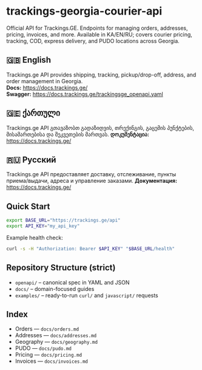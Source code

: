 # trackings-georgia-courier-api
Official API for Trackings.GE. Endpoints for managing orders, addresses, pricing, invoices, and more. Available in KA/EN/RU; covers courier pricing, tracking, COD, express delivery, and PUDO locations across Georgia.  

## 🇬🇧 English
Trackings.ge API provides shipping, tracking, pickup/drop-off, address, and order management in Georgia.  
**Docs:** https://docs.trackings.ge/  
**Swagger:** https://docs.trackings.ge/trackingsge_openapi.yaml

## 🇬🇪 ქართული
Trackings.ge API გთავაზობთ გადაზიდვის, თრექინგის, გაცემის პუნქტების, მისამართებისა და შეკვეთების მართვას. 
**დოკუმენტაცია:** https://docs.trackings.ge/  

## 🇷🇺 Русский
Trackings.ge API предоставляет доставку, отслеживание, пункты приема/выдачи, адреса и управление заказами.
**Документация:** https://docs.trackings.ge/

## Quick Start

```bash
export BASE_URL="https://trackings.ge/api"
export API_KEY="my_api_key"
```

Example health check:

```bash
curl -s -H "Authorization: Bearer $API_KEY" "$BASE_URL/health"
```

## Repository Structure (strict)
- `openapi/` – canonical spec in YAML and JSON
- `docs/` – domain-focused guides
- `examples/` – ready-to-run `curl/` and `javascript/` requests

## Index
- Orders — `docs/orders.md`
- Addresses — `docs/addresses.md`
- Geography — `docs/geography.md`
- PUDO — `docs/pudo.md`
- Pricing — `docs/pricing.md`
- Invoices — `docs/invoices.md`
